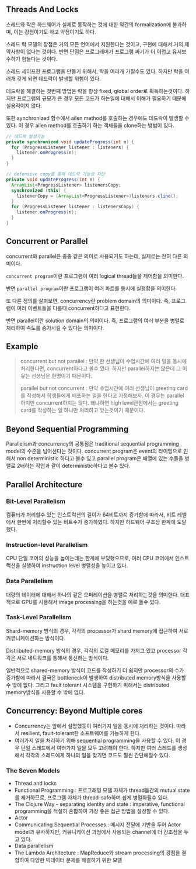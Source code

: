## Threads And Locks

스레드와 락은 하드웨어가 실제로 동작하는 것에 대한 약간의 formalization에 불과하며, 이는 강점이기도 하고 약점이기도 하다.

스레드 락 모델의 장점은 거의 모든 언어에서 지원한다는 것이고, 구현에 대해서 거의 제약사항이 없다는 것이다. 반면 단점은 프로그래머가 프로그램 짜기가 더 어렵고 유지보수하기 힘들다는 것이다.



스레드 세이프한 프로그램을 만들기 위해서, 락을 여러개 가질수도 있다. 하지만 락을 여러개 갖게 되면  데드락이 발생할 위험이 있다.



데드락을 해결하는 첫번째 방법은 락을 항상 fixed, global order로 획득하는것이다. 하지만 프로그램의 규모가 큰 경우 모든 코드가 하는일에 대해서 이해가 필요하기 때문에 실용적이지 않다.



또한 synchronized 함수에서 ailen method를 호출하는 경우에도 데드락이 발생할 수 있다. 이 경우 ailen method를 호출하기 하는 객체들을 clone하는 방법이 있다.



```java
// 데드락 발생가능
private synchronized void updateProgress(int n) {
  for (ProgressListener listener : listeners) {
    listener.onProgress(n);
  }
}

// defensive copy를 통해 데드락 가능성 차단
private void updateProgress(int n) {
  ArrayList<ProgressListener> listenersCopy;
  synchronized (this) {
    listenerCopy = (ArrayList<ProgressListener>)listeners.cline();
  }
  for (ProgressListener listener : listenersCopy) {
    listener.onProgress(n);
  }
}
```



## Concurrent or Parallel

concurrent와 parallel은 종종 같은 의미로 사용되기도 하는데, 실제로는 전혀 다른 의미이다.

`concurrent program`이란 프로그램이 여러 logical thread들을 제어함을 의미한다.

반면 `parallel program`이란 프로그램이 여러 파트를 동시에 실행함을 의미한다.



또 다른 정의를 살펴보면, concurrency란 problem domain의 의미이다. 즉, 프로그램이 여러 이벤트들을 다룰때 concurrent하다고 표현한다.

반면 parallel이란 solution domain의 의미이다. 즉, 프로그램의 여러 부분을 병렬로 처리하여 속도를 증가시킬 수 있다는 의미이다.



## Example

>concurrent but not parallel : 만약 한 선생님이 수업시간에 여러 일을 동시에 처리한다면, concurrent하다고 볼수 있다. 하지만 parallel하지는 않은데 그 이유는 선생님은 한명이기 때문이다.
>
>parallel but not concurrent : 만약 수업시간에 여러 선생님이 greeting card를 작성해서 학생들에게 배포하는 일을 한다고 가정해보자. 이 경우는 parallel 하지만 concurrent하지는 않다. 왜냐하면 high level관점에서는 greeting card를 작성하는 일 하나만 처리하고 있는것이기 때문이다.



## Beyond Sequential Programming

Parallelism과 concurrency의 공통점은 traditional sequential programming model의 수준을 넘어선다는 것이다. concurrent program은 event의 타이밍으로 인해서 non deterministic 하다고 볼수 있고 parallel program은 배열에 있는 수들을 병렬로 2배하는 작업과 같이 deterministic하다고 볼수 있다.



## Parallel Architecture

### Bit-Level Parallelism

컴퓨터가 처리할수 있는 인스트럭션의 길이가 64비트까지 증가함에 따라서, 비트 레벨에서 한번에 처리할수 있는 비트수가 증가하였다. 하지만 하드웨어 구조상 한계에 도달했다.



### Instruction-level Parallelism

CPU 단일 코어의 성능을 높이는데는 한계에 부딪혔으므로, 여러 CPU 코어에서 인스트럭션을 실행하여 instruction level 병렬성을 높이고 있다.



### Data Parallelism

대량의 데이터에 대해서 하나의 같은 오퍼레이션을 병렬로 처리하는것을 의미한다. 대표적으로 GPU를 사용해서 image processing을 하는것을 예로 들수 있다.



### Task-Level Parallelism

Shard-memory 방식의 경우, 각각의 processor가 shard memory에 접근하여 서로 커뮤니케이션하는 방식이다.

Distributed-memory 방식의 경우, 각각의 로컬 메모리를 가지고 있고 processor 각각은 서로 네트워크를 통해서 통신하는 방식이다.

일반적으로 shared-memory 방식이 코드를 작성하기 더 쉽지만 processor의 수가 증가함에 따라서 결국은 bottleneck이 발생하여 distributed memory방식을 사용할 수 밖에 없다. 그리고 fault tolerant 시스템을 구현하기 위해서는 distributed memory방식을 사용할 수 밖에 없다.



## Concurrency: Beyond Multiple cores

- Concurrency는 앞에서 설명했듯이 여러가지 일을 동시에 처리하는 것이다. 따라서 resilient, fault-tolerant한 소프트웨어를 가능하게 한다.
- 여러가지 일을 처리하기 위해 sequential programming을 사용할 수 있다. 이 경우 단일 스레드에서 여러가지 일을 모두 고려해야 한다. 하지만 여러 스레드를 생성해서 각각의 스레드에게 하나의 일을 맞기면 코드도 훨씬 간단해질수 있다.



### The Seven Models

- Thread and locks
- Functional Programming : 프로그래밍 모델 자체가 thread들간의 mutual state를 제거하므로, 프로그램 자체가 thread-safe하며 쉽게 병렬화될수 있다.
- The Clojure Way - separating identity and state : imperative, functional programming을 적절히 혼합하여 가장 좋은 접근 방법을 설정할 수 있다.
- Actor
- Communicating Sequential Processes : 메시지 전달에 기반을 두어 Actor model과 유사하지만, 커뮤니케이션 과정에서 사용되는 channel에 더 강조점을 두고 있다.
- Data parallelism
- The Lambda Architecture : MapReduce와 stream processing의 강점을 결합하여 다양한 빅데이터 문제를 해결하기 위한 모델